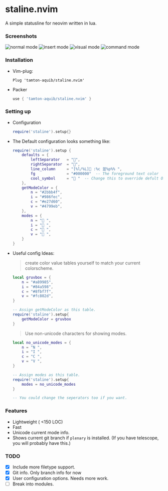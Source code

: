 # staline.nvim
A simple statusline for neovim written in lua.

### Screenshots
![normal mode](https://i.imgur.com/1gXX22o.png)
![insert mode](https://i.imgur.com/0bP6y0S.png)
![visual mode](https://i.imgur.com/v1sejC8.png)
![command mode](https://i.imgur.com/TD9CGJ6.png)


### Installation
* Vim-plug:
    ```vim
    Plug 'tamton-aquib/staline.nvim'
    ```
* Packer
    ```lua
    use { 'tamton-aquib/staline.nvim' }
    ```

### Setting up

* Configuration
	```lua
	require('staline').setup{}
	```
* The Default configuration looks something like:
    ```lua
    require('staline').setup {
		defaults = {
			leftSeparator   = "",
			rightSeparator  = "",
			line_column		= "[%l/%L] :%c 並%p%% ",
			fg				= "#000000"  -- The foreground text color
			cool_symbol     = " "  -- Change this to override defult OS icon.
		},
		getModeColor = {
			n = "#2bbb4f",
			i = "#986fec",
			c = "#e27d60",
			v = "#4799eb",
		},
		modes = {
			n = " ",
			i = " ",
			c = " ",
			v = " ",
		}
    }
    ```
* Useful config Ideas:
	> create color value tables yourself to match your current colorscheme.
	```lua
	local gruvbox = {
		n = "#a89985",
		i = "#84a598",
		c = "#8fbf7f",
		v = "#fc802d",
	}
	
	-- Assign getModeColor as this table.
	require('staline').setup{
		getModeColor = gruvbox
	}
	```
	> Use non-unicode characters for showing modes.
	```lua
	local no_unicode_modes = {
		n = "N ",
		i = "I ",
		c = "C ",
		v = "V ",
	}

	-- Assign modes as this table.
	require('staline').setup{
		modes = no_unicode_modes
	}

	-- You could change the seperators too if you want.
	```

### Features
* Lightweight ( <150 LOC)
* Fast
* Unicode current mode info.
* Shows current git branch if `plenary` is installed. (If you have telescope, you will probably have this.)

### TODO

- [x] Include more filetype support.
- [x] Git info. Only branch info for now
- [x] User configuration options. Needs more work.
- [ ] Break into modules.
